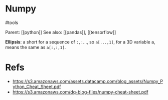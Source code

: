 # Numpy

#tools

Parent: [[python]]
See also: [[pandas]], [[tensorflow]]

**Ellipsis**: a short for a sequence of `:,:`..., so `a[...,1]`, for a 3D variable a, means the same as `a[:,:,1]`.

# Refs

* https://s3.amazonaws.com/assets.datacamp.com/blog_assets/Numpy_Python_Cheat_Sheet.pdf
* https://s3.amazonaws.com/dq-blog-files/numpy-cheat-sheet.pdf